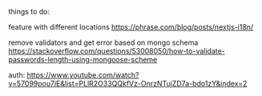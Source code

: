 things to do:

feature with different locations https://phrase.com/blog/posts/nextjs-i18n/

remove validators and get error based on mongo schema
https://stackoverflow.com/questions/53008050/how-to-validate-passwords-length-using-mongoose-scheme

auth:
https://www.youtube.com/watch?v=57099pou7iE&list=PLlR2O33QQkfVz-OnrzNTujZD7a-bdo1zY&index=2
